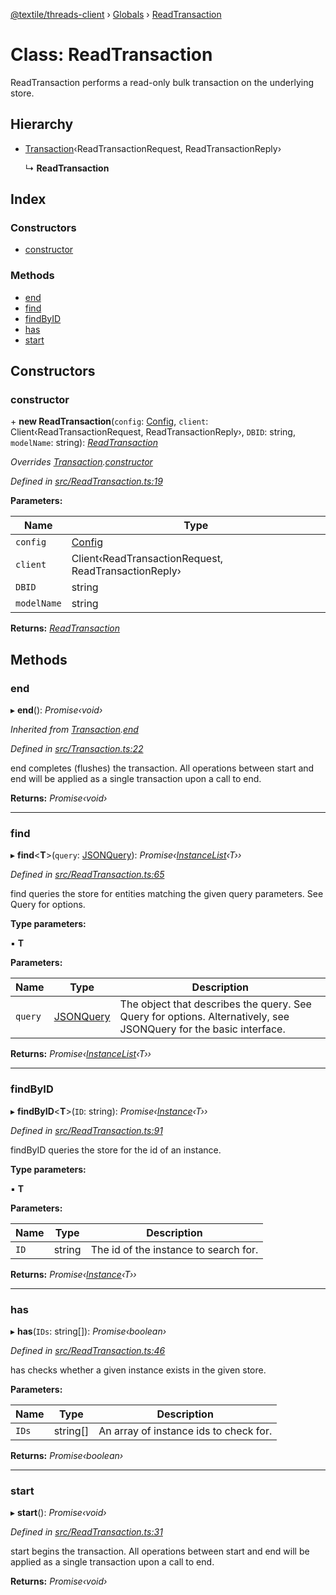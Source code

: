[@textile/threads-client](../README.md) › [Globals](../globals.md) › [ReadTransaction](readtransaction.md)

# Class: ReadTransaction

ReadTransaction performs a read-only bulk transaction on the underlying store.

## Hierarchy

* [Transaction](transaction.md)‹ReadTransactionRequest, ReadTransactionReply›

  ↳ **ReadTransaction**

## Index

### Constructors

* [constructor](readtransaction.md#constructor)

### Methods

* [end](readtransaction.md#end)
* [find](readtransaction.md#find)
* [findByID](readtransaction.md#findbyid)
* [has](readtransaction.md#has)
* [start](readtransaction.md#start)

## Constructors

###  constructor

\+ **new ReadTransaction**(`config`: [Config](config.md), `client`: Client‹ReadTransactionRequest, ReadTransactionReply›, `DBID`: string, `modelName`: string): *[ReadTransaction](readtransaction.md)*

*Overrides [Transaction](transaction.md).[constructor](transaction.md#constructor)*

*Defined in [src/ReadTransaction.ts:19](https://github.com/textileio/js-threads-client/blob/master/src/ReadTransaction.ts#L19)*

**Parameters:**

Name | Type |
------ | ------ |
`config` | [Config](config.md) |
`client` | Client‹ReadTransactionRequest, ReadTransactionReply› |
`DBID` | string |
`modelName` | string |

**Returns:** *[ReadTransaction](readtransaction.md)*

## Methods

###  end

▸ **end**(): *Promise‹void›*

*Inherited from [Transaction](transaction.md).[end](transaction.md#end)*

*Defined in [src/Transaction.ts:22](https://github.com/textileio/js-threads-client/blob/master/src/Transaction.ts#L22)*

end completes (flushes) the transaction. All operations between start and end will be applied as a single transaction upon a call to end.

**Returns:** *Promise‹void›*

___

###  find

▸ **find**<**T**>(`query`: [JSONQuery](../interfaces/jsonquery.md)): *Promise‹[InstanceList](../interfaces/instancelist.md)‹T››*

*Defined in [src/ReadTransaction.ts:65](https://github.com/textileio/js-threads-client/blob/master/src/ReadTransaction.ts#L65)*

find queries the store for entities matching the given query parameters. See Query for options.

**Type parameters:**

▪ **T**

**Parameters:**

Name | Type | Description |
------ | ------ | ------ |
`query` | [JSONQuery](../interfaces/jsonquery.md) | The object that describes the query. See Query for options. Alternatively, see JSONQuery for the basic interface.  |

**Returns:** *Promise‹[InstanceList](../interfaces/instancelist.md)‹T››*

___

###  findByID

▸ **findByID**<**T**>(`ID`: string): *Promise‹[Instance](../interfaces/instance.md)‹T››*

*Defined in [src/ReadTransaction.ts:91](https://github.com/textileio/js-threads-client/blob/master/src/ReadTransaction.ts#L91)*

findByID queries the store for the id of an instance.

**Type parameters:**

▪ **T**

**Parameters:**

Name | Type | Description |
------ | ------ | ------ |
`ID` | string | The id of the instance to search for.  |

**Returns:** *Promise‹[Instance](../interfaces/instance.md)‹T››*

___

###  has

▸ **has**(`IDs`: string[]): *Promise‹boolean›*

*Defined in [src/ReadTransaction.ts:46](https://github.com/textileio/js-threads-client/blob/master/src/ReadTransaction.ts#L46)*

has checks whether a given instance exists in the given store.

**Parameters:**

Name | Type | Description |
------ | ------ | ------ |
`IDs` | string[] | An array of instance ids to check for.  |

**Returns:** *Promise‹boolean›*

___

###  start

▸ **start**(): *Promise‹void›*

*Defined in [src/ReadTransaction.ts:31](https://github.com/textileio/js-threads-client/blob/master/src/ReadTransaction.ts#L31)*

start begins the transaction. All operations between start and end will be applied as a single transaction upon a call to end.

**Returns:** *Promise‹void›*
